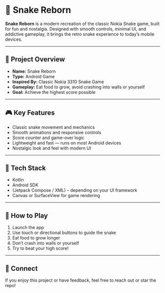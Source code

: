 # 🐍 Snake Reborn

**Snake Reborn** is a modern recreation of the classic Nokia Snake game, built for fun and nostalgia. Designed with smooth controls, minimal UI, and addictive gameplay, it brings the retro snake experience to today’s mobile devices.

---

## 📱 Project Overview

- **Name:** Snake Reborn
- **Type:** Android Game
- **Inspired By:** Classic Nokia 3310 Snake Game
- **Gameplay:** Eat food to grow, avoid crashing into walls or yourself
- **Goal:** Achieve the highest score possible

---

## 🎮 Key Features

- Classic snake movement and mechanics
- Smooth animations and responsive controls
- Score counter and game-over logic
- Lightweight and fast — runs on most Android devices
- Nostalgic look and feel with modern UI

---

## 🔧 Tech Stack

- Kotlin
- Android SDK
- (Jetpack Compose / XML) – depending on your UI framework
- Canvas or SurfaceView for game rendering

---


## 🚀 How to Play

1. Launch the app
2. Use touch or directional buttons to guide the snake
3. Eat food to grow longer
4. Don’t crash into walls or yourself
5. Try to beat your high score!

---

## 🤝 Connect

If you enjoy this project or have feedback, feel free to reach out or star the repo!